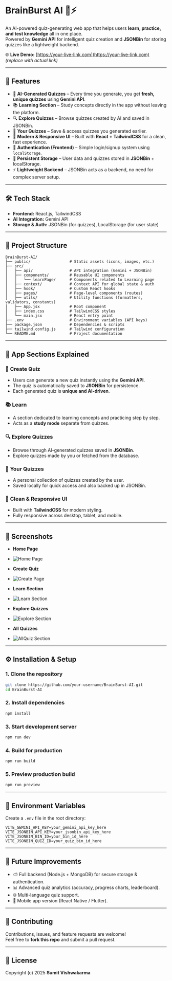 # BrainBurst AI 🧠⚡
An AI-powered quiz-generating web app that helps users **learn, practice, and test knowledge** all in one place.  
Powered by **Gemini API** for intelligent quiz creation and **JSONBin** for storing quizzes like a lightweight backend.

🌐 **Live Demo:** [https://your-live-link.com](https://your-live-link.com) *(replace with actual link)*

---

## 🚀 Features
- 🤖 **AI-Generated Quizzes** – Every time you generate, you get **fresh, unique quizzes** using **Gemini API**.
- 📚 **Learning Section** – Study concepts directly in the app without leaving the platform.
- 🔍 **Explore Quizzes** – Browse quizzes created by AI and saved in JSONBin.
- 📝 **Your Quizzes** – Save & access quizzes you generated earlier.
- 🎨 **Modern & Responsive UI** – Built with **React + TailwindCSS** for a clean, fast experience.
- 🔐 **Authentication (Frontend)** – Simple login/signup system using `localStorage`.
- 💾 **Persistent Storage** – User data and quizzes stored in **JSONBin** + localStorage.
- ⚡ **Lightweight Backend** – JSONBin acts as a backend, no need for complex server setup.

---

## 🛠️ Tech Stack
- **Frontend:** React.js, TailwindCSS
- **AI Integration:** Gemini API
- **Storage & Auth:** JSONBin (for quizzes), LocalStorage (for user state)

---

## 📂 Project Structure
```
BrainBurst-AI/
├── public/                 # Static assets (icons, images, etc.)
├── src/                    
│   ├── api/                # API integration (Gemini + JSONBin)
│   ├── components/         # Reusable UI components
│   │   └── learnPage/      # Components related to Learning page
│   ├── context/            # Context API for global state & auth
│   ├── hook/               # Custom React hooks
│   ├── pages/              # Page-level components (routes)
│   ├── utils/              # Utility functions (formatters, validators, constants)
│   ├── App.jsx             # Root component
│   ├── index.css           # TailwindCSS styles
│   └── main.jsx            # React entry point
├── .env                    # Environment variables (API keys)
├── package.json            # Dependencies & scripts
├── tailwind.config.js      # Tailwind configuration
└── README.md               # Project documentation
```

---

## 📖 App Sections Explained
### 📝 **Create Quiz**
- Users can generate a new quiz instantly using the **Gemini API**.
- The quiz is automatically saved to **JSONBin** for persistence.
- Each generated quiz is **unique and AI-driven**.

### 📚 **Learn**
- A section dedicated to learning concepts and practicing step by step.
- Acts as a **study mode** separate from quizzes.

### 🔍 **Explore Quizzes**
- Browse through AI-generated quizzes saved in **JSONBin**.
- Explore quizzes made by you or fetched from the database.

### 📂 **Your Quizzes**
- A personal collection of quizzes created by the user.
- Saved locally for quick access and also backed up in JSONBin.

### 🎨 **Clean & Responsive UI**
- Built with **TailwindCSS** for modern styling.
- Fully responsive across desktop, tablet, and mobile.

---

## 📸 Screenshots

- **Home Page**
- ![Home Page](public/home.png)
  
- **Create Quiz**
- ![Create Page](public/create.png)

- **Learn Section**
- ![Learn Section](public/learn.png)

- **Explore Quizzes**
- ![Explore Section](public/explore.png)

- **All Quizzes**
- ![AllQuiz Section](public/allquiz.png)

---

## ⚙️ Installation & Setup

### 1. Clone the repository
```bash
git clone https://github.com/your-username/BrainBurst-AI.git
cd BrainBurst-AI
```

### 2. Install dependencies
```bash
npm install
```

### 3. Start development server
```bash
npm run dev
```

### 4. Build for production
```bash
npm run build
```

### 5. Preview production build
```bash
npm run preview
```

---

## 🔑 Environment Variables
Create a `.env` file in the root directory:

```env
VITE_GEMINI_API_KEY=your_gemini_api_key_here
VITE_JSONBIN_API_KEY=your_jsonbin_api_key_here
VITE_JSONBIN_BIN_ID=your_bin_id_here
VITE_JSONBIN_QUIZ_ID=your_quiz_bin_id_here
```

---

## 🌟 Future Improvements
- ⛅ Full backend (Node.js + MongoDB) for secure storage & authentication.
- 📊 Advanced quiz analytics (accuracy, progress charts, leaderboard).
- 🌐 Multi-language quiz support.
- 📱 Mobile app version (React Native / Flutter).

---

## 🤝 Contributing
Contributions, issues, and feature requests are welcome!  
Feel free to **fork this repo** and submit a pull request.

---

## 📜 License
Copyright (c) 2025 **Sumit Vishwakarma**
